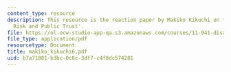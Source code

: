 ```yaml
---
content_type: resource
description: This resource is the reaction paper by Makiko Kikuchi on the topic 'Transboundary
  Risk and Public Trust'.
file: https://ol-ocw-studio-app-qa.s3.amazonaws.com/courses/11-941-disaster-vulnerability-and-resilience-spring-2005/b7a71881b3bc0c8c3df7c4f8dc574281_makiko_kikuchi6.pdf
file_type: application/pdf
resourcetype: Document
title: makiko_kikuchi6.pdf
uid: b7a71881-b3bc-0c8c-3df7-c4f8dc574281
---
```

